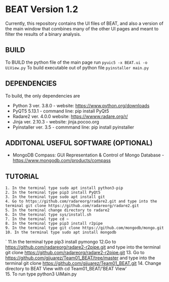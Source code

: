 # BEAT Version 1.2
Currently, this repository contains the UI files of BEAT, and also a version of the main window that combines many of the other UI pages and meant to filter the results of a binary analysis.

## BUILD
To BUILD the python file of the main page run
`pyuic5 -x BEAT.ui -o UiView.py`
To build executable out of python file
`pyinstaller main.py`

## DEPENDENCIES
To build, the only dependencies are
* Python 3 ver. 3.8.0 - website: https://www.python.org/downloads
* PyQT5 5.13.1 - command line: pip install PyQt5
* Radare2 ver. 4.0.0 website: https://wwww.radare.org/r/
* Jinja ver. 2.10.3 - website: jinja.pocoo.org
* Pyinstaller ver. 3.5 - commmand line: pip install pyinstaller

## ADDITONAL USEFUL SOFTWARE (OPTIONAL)
* MongoDB Compass: GUI Representation & Control of Mongo Database - https://www.mongodb.com/products/compass

## TUTORIAL
	1. In the terminal type sudo apt install python3-pip
	2. In the terminal type pip3 install PyQt5 
	3. In the terminal type sudo apt install git
 	4. Go to https://github.com/radareorg/radare2.git and type into the terminal git clone https://github.com/radareorg/radare2.git 
	5. In the terminal change directory to radare2
	6. In the terminal type sys/install.sh
	7. In the terminal type cd ~
	8. In the terminal type pip3 install r2pipe
	9. In the terminal type git clone https://github.com/mongodb/mongo.git
	10. In the terminal type sudo apt install mongodb
`	11.In the terminal type pip3 install pymongo
	12.Go to https://github.com/radareorg/radare2-r2pipe.git and type into the terminal git clone https://github.com/radareorg/radare2-r2pipe.git 
	13. Go to https://github.com/gjjuarez/Team01_BEAT/tree/master and type into the terminal git clone https://github.com/gjjuarez/Team01_BEAT.git
	14. Change directory to BEAT View with cd Team01_BEAT/’BEAT View’  
	15. To run type python3 UiMain.py
